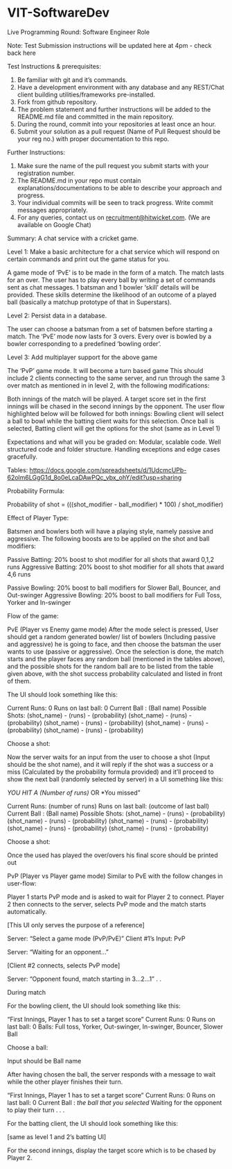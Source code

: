 # VIT-SoftwareDev
Live Programming Round: Software Engineer Role

Note: Test Submission instructions will be updated here at 4pm - check back here


Test Instructions & prerequisites:

1. Be familiar with git and it’s commands.
2. Have a development environment with any database and any REST/Chat client building utilities/frameworks pre-installed.
3. Fork from github repository. 
4. The problem statement and further instructions will be added to the README.md file and committed in the main repository. 
5. During the round, commit into your repositories at least once an hour.
6. Submit your solution as a pull request (Name of Pull Request should be your reg no.) with proper documentation to this repo.

Further Instructions:
1. Make sure the name of the pull request you submit starts with your registration number.
2. The README.md in your repo must contain explanations/documentations to be able to describe your approach and progress.
3. Your individual commits will be seen to track progress. Write commit messages appropriately.
4. For any queries, contact us on recruitment@hitwicket.com. (We are available on Google Chat)

Summary:
A chat service with a cricket game.

Level 1: Make a basic architecture for a chat service which will respond on certain commands and print out the game status for you. 

A game mode of ‘PvE’ is to be made in the form of a match. The match lasts for an over. The user has to play every ball by writing a set of commands sent as chat messages. 1 batsman and 1 bowler ‘skill’ details will be provided. These skills determine the likelihood of an outcome of a played ball (basically a matchup prototype of that in Superstars).

Level 2: Persist data in a database.

The user can choose a batsman from a set of batsmen before starting a match. The ‘PvE’ mode now lasts for 3 overs. Every over is bowled by a bowler corresponding to a predefined ‘bowling order’. 

Level 3: Add multiplayer support for the above game

The ‘PvP’ game mode.
It will become a turn based game
This should include 2 clients connecting to the same server, and run through the same 3 over match as mentioned in in level 2, with the following modifications:

Both innings of the match will be played. A target score set in the first innings will be chased in the second innings by the opponent. The user flow highlighted below will be followed for both innings:
Bowling client will select a ball to bowl while the batting client waits for this selection. Once ball is selected, Batting client will get the options for the shot (same as in Level 1)





Expectations and what will you be graded on:
Modular, scalable code.
Well structured code and folder structure.
Handling exceptions and edge cases gracefully. 

Tables: https://docs.google.com/spreadsheets/d/1UdcmcUPb-62olm6LGgG1d_8o0eLcaDAwPQc_vbx_ohY/edit?usp=sharing


Probability Formula:

Probability of shot  = (((shot_modifier - ball_modifier) * 100) / shot_modifier)

Effect of Player Type:

Batsmen and bowlers both will have a playing style, namely passive and aggressive. The following boosts are to be applied on the shot and ball modifiers:

Passive Batting: 20% boost to shot modifier for all shots that award 0,1,2 runs
Aggressive Batting: 20% boost to shot modifier for all shots that award 4,6 runs

Passive Bowling: 20% boost to ball modifiers for Slower Ball, Bouncer, and Out-swinger
Aggressive Bowling: 20% boost to ball modifiers for Full Toss, Yorker and In-swinger

Flow of the game:

PvE (Player vs Enemy game mode)
After the mode select is pressed, User should get a random generated bowler/ list of bowlers (Including passive and aggressive) he is going to face, and then choose the batsman the user wants to use (passive or aggressive).
Once the selection is done, the match starts and the player faces any random ball (mentioned in the tables above), and the possible shots for the random ball are to be listed from the table given above, with the shot success probability calculated and listed in front of them.

The UI should look something like this:

Current Runs: 0
Runs on last ball: 0
Current Ball : (Ball name)
Possible Shots: 
(shot_name) - (runs) - (probability)
(shot_name) - (runs) - (probability)
(shot_name) - (runs) - (probability)
(shot_name) - (runs) - (probability)
(shot_name) - (runs) - (probability)

Choose a shot: <Waits for user response>

Now the server waits for an input from the user to choose a shot (Input should be the shot name), and it will reply if the shot was a success or a miss (Calculated by the probability formula provided) and it’ll proceed to show the next ball (randomly selected by server) in a UI something like this:

*YOU HIT A (Number of runs)* OR *You missed”

Current Runs: (number of runs)
Runs on last ball: (outcome of last ball)
Current Ball : (Ball name)
Possible Shots: 
(shot_name) - (runs) - (probability)
(shot_name) - (runs) - (probability)
(shot_name) - (runs) - (probability)
(shot_name) - (runs) - (probability)
(shot_name) - (runs) - (probability)

Choose a shot: <Waits for user response>

Once the used has played the over/overs his final score should be printed out


PvP (Player vs Player game mode)
Similar to PvE with the follow changes in user-flow:

Player 1 starts PvP mode and is asked to wait for Player 2 to connect. Player 2 then connects to the server, selects PvP mode and the match starts automatically.  

[This UI only serves the purpose of a reference]

Server: “Select a game mode (PvP/PvE)”
Client #1’s Input: PvP

Server: “Waiting for an opponent...”

[Client #2 connects, selects PvP mode]

Server: “Opponent found, match starting in 3...2…1”
.
.




During match

For the bowling client, the UI should look something like this:

“First Innings, Player 1 has to set a target score”
Current Runs: 0
Runs on last ball: 0
Balls: 
Full toss,
Yorker,
Out-swinger,
In-swinger,
Bouncer,
Slower Ball

Choose a ball: <Waits for user response>

Input should be Ball name

After having chosen the ball, the server responds with a message to wait while the other player finishes their turn.
 
“First Innings, Player 1 has to set a target score”
Current Runs: 0
Runs on last ball: 0
Current Ball : *the ball that you selected*
Waiting for the opponent to play their turn . . .

For the batting client, the UI should look something like this:

[same as level 1 and 2’s batting UI]

For the second innings, display the target score which is to be chased by Player 2. 


